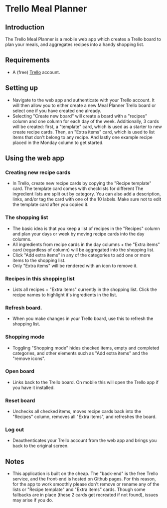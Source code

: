 # Trello Meal Planner

## Introduction

The Trello Meal Planner is a mobile web app which creates a Trello board to plan your meals, and aggregates recipes into a handy shopping list.

## Requirements
- A (free) [Trello](https://trello.com/) account.
 
## Setting up

- Navigate to the web app and authenticate with your Trello account. It will then allow you to either create a new Meal Planner Trello board or select one if you have created one already.
- Selecting "Create new board" will create a board with a "recipes" column and one column for each day of the week. Additionally, 3 cards will be created: first, a "template" card, which is used as a starter to new create recipe cards. Then, an "Extra items" card, which is used to list items that don't belong to any recipe. And lastly one example recipe placed in the Monday column to get started.

## Using the web app

### Creating new recipe cards

- In Trello, create new recipe cards by copying the "Recipe template" card. The template card comes with checklists for different The ingredient lists are split out by category. You can also add a description, links, and/or tag the card with one of the 10 labels. Make sure not to edit the template card after you copied it.

### The shopping list

- The basic idea is that you keep a list of recipes in the "Recipes" column and plan your days or week by moving recipe cards into the day columns.
- All ingredients from recipe cards in the day columns + the "Extra items" card (regardless of column) will be aggregated into the shopping list.
- Click "Add extra items" in any of the categories to add one or more items to the shopping list.
- Only "Extra items" will be rendered with an icon to remove it.


### Recipes in this shopping list

- Lists all recipes + "Extra items" currently in the shopping list. Click the recipe names to highlight it's ingredients in the list.

### Refresh board.

- When you make changes in your Trello board, use this to refresh the shopping list.

### Shopping mode

- Toggling "Shopping mode" hides checked items, empty and completed categories, and other elements such as "Add extra items" and the "remove icons".

### Open board

- Links back to the Trello board. On mobile this will open the Trello app if you have it installed.

### Reset board

- Unchecks all checked items, moves recipe cards back into the "Recipes" column, removes all "Extra items", and refreshes the board.

### Log out

- Deauthenticates your Trello account from the web app and brings you back to the original screen.

## Notes

- This application is built on the cheap. The "back-end" is the free Trello service, and the front-end is hosted on Github pages. For this reason, for the app to work smoothly please don't remove or rename any of the lists or "Recipe template" and "Extra items" cards. Though some fallbacks are in place (these 2 cards get recreated if not found), issues may arise if you do.
